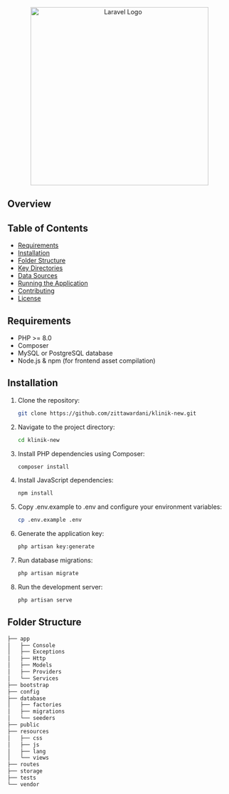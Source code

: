 <p align="center"><a href="https://laravel.com" target="_blank"><img src="https://raw.githubusercontent.com/laravel/art/master/logo-lockup/5%20SVG/2%20CMYK/1%20Full%20Color/laravel-logolockup-cmyk-red.svg" width="400" alt="Laravel Logo"></a></p>

## Overview

## Table of Contents
- [Requirements](#requirements)
- [Installation](#installation)
- [Folder Structure](#folder-structure)
- [Key Directories](#key-directories)
- [Data Sources](#data-sources)
- [Running the Application](#running-the-application)
- [Contributing](#contributing)
- [License](#license)

## Requirements
- PHP >= 8.0
- Composer
- MySQL or PostgreSQL database
- Node.js & npm (for frontend asset compilation)

## Installation
1. Clone the repository:
   ```bash
   git clone https://github.com/zittawardani/klinik-new.git

2. Navigate to the project directory:
   ```bash
   cd klinik-new

3. Install PHP dependencies using Composer:
   ```bash
   composer install

4. Install JavaScript dependencies:
   ```bash
   npm install

5. Copy .env.example to .env and configure your environment variables:
   ```bash
   cp .env.example .env

6. Generate the application key:
   ```bash
   php artisan key:generate

7. Run database migrations:
   ```bash
   php artisan migrate

8. Run the development server:
   ```bash
   php artisan serve

## Folder Structure
```bash
├── app
│   ├── Console
│   ├── Exceptions
│   ├── Http
│   ├── Models
│   ├── Providers
│   └── Services
├── bootstrap
├── config
├── database
│   ├── factories
│   ├── migrations
│   └── seeders
├── public
├── resources
│   ├── css
│   ├── js
│   ├── lang
│   └── views
├── routes
├── storage
├── tests
└── vendor
